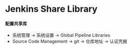 # Jenkins Share Library



#### 配置共享库

- 系统管理 -> 系统设置 -> Global Pipeline Libraries
- Source Code Management -> git -> 仓库地址 -> 认证凭据






